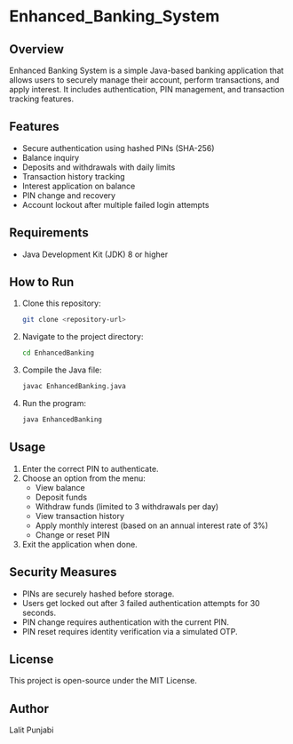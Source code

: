 # Enhanced_Banking_System

## Overview
Enhanced Banking System is a simple Java-based banking application that allows users to securely manage their account, perform transactions, and apply interest. It includes authentication, PIN management, and transaction tracking features.

## Features
- Secure authentication using hashed PINs (SHA-256)
- Balance inquiry
- Deposits and withdrawals with daily limits
- Transaction history tracking
- Interest application on balance
- PIN change and recovery
- Account lockout after multiple failed login attempts

## Requirements
- Java Development Kit (JDK) 8 or higher

## How to Run
1. Clone this repository:
   ```sh
   git clone <repository-url>
   ```
2. Navigate to the project directory:
   ```sh
   cd EnhancedBanking
   ```
3. Compile the Java file:
   ```sh
   javac EnhancedBanking.java
   ```
4. Run the program:
   ```sh
   java EnhancedBanking
   ```

## Usage
1. Enter the correct PIN to authenticate.
2. Choose an option from the menu:
   - View balance
   - Deposit funds
   - Withdraw funds (limited to 3 withdrawals per day)
   - View transaction history
   - Apply monthly interest (based on an annual interest rate of 3%)
   - Change or reset PIN
3. Exit the application when done.

## Security Measures
- PINs are securely hashed before storage.
- Users get locked out after 3 failed authentication attempts for 30 seconds.
- PIN change requires authentication with the current PIN.
- PIN reset requires identity verification via a simulated OTP.

## License
This project is open-source under the MIT License.

## Author
Lalit Punjabi

